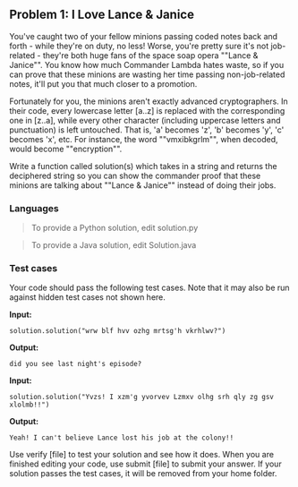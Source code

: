 ## Problem 1: I Love Lance & Janice

You've caught two of your fellow minions passing coded notes back and forth - while they're on duty, no less! Worse, you're pretty sure it's not job-related - they're both huge fans of the space soap opera ""Lance & Janice"". You know how much Commander Lambda hates waste, so if you can prove that these minions are wasting her time passing non-job-related notes, it'll put you that much closer to a promotion. 

Fortunately for you, the minions aren't exactly advanced cryptographers. In their code, every lowercase letter [a..z] is replaced with the corresponding one in [z..a], while every other character (including uppercase letters and punctuation) is left untouched.  That is, 'a' becomes 'z', 'b' becomes 'y', 'c' becomes 'x', etc.  For instance, the word ""vmxibkgrlm"", when decoded, would become ""encryption"".

Write a function called solution(s) which takes in a string and returns the deciphered string so you can show the commander proof that these minions are talking about ""Lance & Janice"" instead of doing their jobs.

### Languages

>To provide a Python solution, edit solution.py

>To provide a Java solution, edit Solution.java

### Test cases

Your code should pass the following test cases.
Note that it may also be run against hidden test cases not shown here.

**Input:**

```solution.solution("wrw blf hvv ozhg mrtsg'h vkrhlwv?")```

**Output:**

```did you see last night's episode?```

**Input:**

```solution.solution("Yvzs! I xzm'g yvorvev Lzmxv olhg srh qly zg gsv xlolmb!!")```

**Output:**

```Yeah! I can't believe Lance lost his job at the colony!!```

Use verify [file] to test your solution and see how it does. When you are finished editing your code, use submit [file] to submit your answer. If your solution passes the test cases, it will be removed from your home folder.
